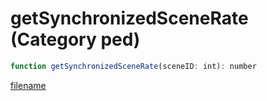 # getSynchronizedSceneRate (Category ped)

```js
function getSynchronizedSceneRate(sceneID: int): number
```

[filename](getSynchronizedSceneRate_m.md ':include')